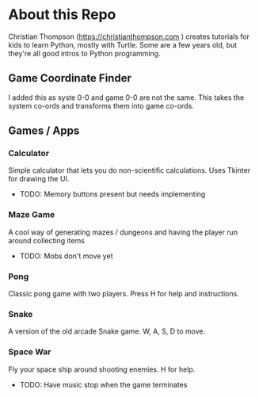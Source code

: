 # About this Repo
Christian Thompson (https://christianthompson.com ) creates tutorials for kids to learn Python, mostly with Turtle. Some are a few years old, but they're all good intros to Python programming.

## Game Coordinate Finder
I added this as syste 0-0 and game 0-0 are not the same.
This takes the system co-ords and transforms them into game co-ords.

## Games / Apps

### Calculator
Simple calculator that lets you do non-scientific calculations. Uses Tkinter for drawing the UI.
* TODO: Memory buttons present but needs implementing

### Maze Game
A cool way of generating mazes / dungeons and having the player run around collecting items
* TODO: Mobs don't move yet

### Pong
Classic pong game with two players. Press H for help and instructions.
 
### Snake
A version of the old arcade Snake game. W, A, S, D to move.

### Space War
Fly your space ship around shooting enemies. H for help.
* TODO: Have music stop when the game terminates

